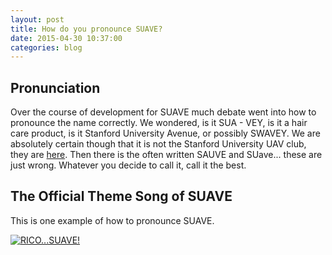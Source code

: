 ```yaml
---
layout: post
title: How do you pronounce SUAVE?
date: 2015-04-30 10:37:00
categories: blog
---
```


## Pronunciation

Over the course of development for SUAVE much debate went into how to pronounce the name correctly. We wondered, is it SUA - VEY, is it a hair care product, is it Stanford University Avenue, or possibly SWAVEY. We are absolutely certain though that it is not the Stanford University UAV club, they are [here](http://uav.stanford.edu). Then there is the often written SAUVE and SUave... these are just wrong. Whatever you decide to call it, call it the best.



## The Official Theme Song of SUAVE

This is one example of how to pronounce SUAVE.

[![RICO...SUAVE!](http://img.youtube.com/vi/6nldpjPbGqg/0.jpg)](https://www.youtube.com/watch?v=6nldpjPbGqg)
